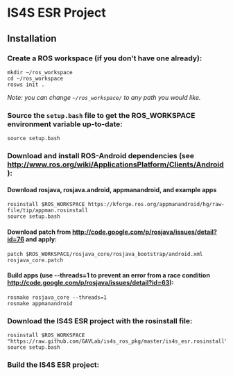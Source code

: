 # IS4S ESR Project

## Installation

### Create a ROS workspace (if you don't have one already):

    mkdir ~/ros_workspace
    cd ~/ros_workspace
    rosws init .

_Note: you can change `~/ros_workspace/` to any path you would like._

### Source the `setup.bash` file to get the ROS_WORKSPACE environment variable up-to-date:

    source setup.bash

### Download and install ROS-Android dependencies (see http://www.ros.org/wiki/ApplicationsPlatform/Clients/Android): 

#### Download rosjava, rosjava.android, appmanandroid, and example apps

    rosinstall $ROS_WORKSPACE https://kforge.ros.org/appmanandroid/hg/raw-file/tip/appman.rosinstall
    source setup.bash
    
#### Download patch from http://code.google.com/p/rosjava/issues/detail?id=76 and apply:     
    
    patch $ROS_WORKSPACE/rosjava_core/rosjava_bootstrap/android.xml rosjava_core.patch
    
#### Build apps (use --threads=1 to prevent an error from a race condition http://code.google.com/p/rosjava/issues/detail?id=63):

    rosmake rosjava_core --threads=1
    rosmake appmanandroid

### Download the IS4S ESR project with the rosinstall file:

    rosinstall $ROS_WORKSPACE "https://raw.github.com/GAVLab/is4s_ros_pkg/master/is4s_esr.rosinstall"
    source setup.bash

### Build the IS4S ESR project:

